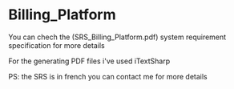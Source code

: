 Billing_Platform
================

You can chech the (SRS_Billing_Platform.pdf) system requirement specification for more details 


For the generating PDF files i've used iTextSharp


PS: the SRS is in french you can contact me for more details
